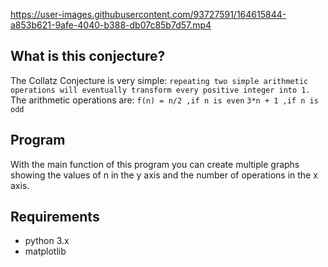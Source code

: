 https://user-images.githubusercontent.com/93727591/164615844-a853b621-9afe-4040-b388-db07c85b7d57.mp4

## What is this conjecture?
The Collatz Conjecture is very simple: `repeating two simple arithmetic operations will eventually transform every positive integer into 1.`
The arithmetic operations are:
`f(n) = n/2 ,if n is even`
`3*n + 1 ,if n is odd`

## Program
With the main function of this program you can create multiple graphs showing the values of n in the y axis and the number of operations in the x axis.

## Requirements
- python 3.x
- matplotlib
